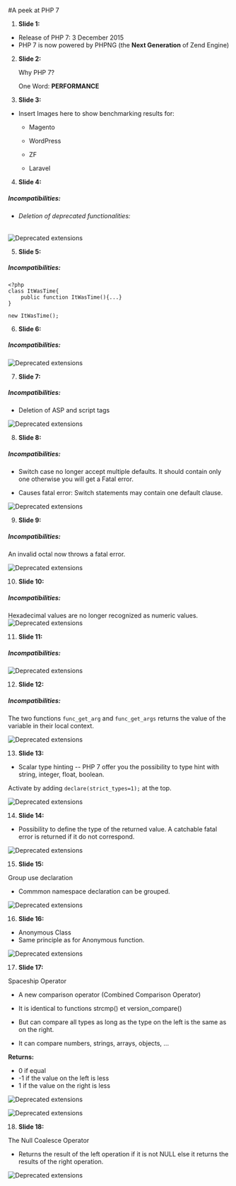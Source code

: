 #A peek at PHP 7

1. **Slide 1:**
- Release of PHP 7: 3 December 2015
- PHP 7 is now powered by PHPNG (the **Next Generation** of Zend Engine)

2. **Slide 2:**

	Why PHP 7?

	One Word: **PERFORMANCE**


3. **Slide 3:**

- Insert Images here to show benchmarking results for:

	* Magento

	* WordPress

	* ZF

	* Laravel

4. **Slide 4:**

##### Incompatibilities:

* ###### Deletion of deprecated functionalities:

![Deprecated extensions](https://github.com/youhackme/php7/blob/master/img/1.png?raw=true)




5. **Slide 5:**

##### Incompatibilities:


```
<?php
class ItWasTime{
	public function ItWasTime(){...}
}

new ItWasTime();
```

6. **Slide 6:**

##### Incompatibilities:

![Deprecated extensions](https://github.com/youhackme/php7/blob/master/img/2.png?raw=true)


7. **Slide 7:**

##### Incompatibilities:

- Deletion of ASP and script tags

![Deprecated extensions](https://github.com/youhackme/php7/blob/master/img/3.png?raw=true)


8. **Slide 8:**

##### Incompatibilities:

- Switch case no longer accept multiple defaults. It should contain only one otherwise you will get a Fatal error.

- Causes fatal error: Switch statements may contain one default clause.

![Deprecated extensions](https://github.com/youhackme/php7/blob/master/img/4.png?raw=true)


9. **Slide 9:**

##### Incompatibilities:

An invalid octal now throws a fatal error.

![Deprecated extensions](https://github.com/youhackme/php7/blob/master/img/5.png?raw=true)



10. **Slide 10:**

##### Incompatibilities:

Hexadecimal values are no longer recognized as numeric values.
![Deprecated extensions](https://github.com/youhackme/php7/blob/master/img/6.png?raw=true)


11. **Slide 11:**

##### Incompatibilities:


![Deprecated extensions](https://github.com/youhackme/php7/blob/master/img/7.png?raw=true)


12. **Slide 12:**

##### Incompatibilities:

The two functions `func_get_arg` and `func_get_args` returns the value of the variable in their local context.

![Deprecated extensions](https://github.com/youhackme/php7/blob/master/img/8.png?raw=true)


13. **Slide 13:**
- Scalar type hinting
-- PHP 7 offer you the possibility to type hint with string, integer, float, boolean.

Activate by adding `declare(strict_types=1);` at the top.

![Deprecated extensions](https://github.com/youhackme/php7/blob/master/img/9.png?raw=true)



14. **Slide 14:**

- Possibility to define the type of the returned value. A catchable fatal error is returned if it do not correspond.

![Deprecated extensions](https://github.com/youhackme/php7/blob/master/img/10.png?raw=true)


15. **Slide 15:**

Group use declaration

- Commmon namespace declaration can be grouped.

![Deprecated extensions](https://github.com/youhackme/php7/blob/master/img/11.png?raw=true)



16. **Slide 16:**
- Anonymous Class
- Same principle as for Anonymous function.

![Deprecated extensions](https://github.com/youhackme/php7/blob/master/img/12.png?raw=true)


17. **Slide 17:**

Spaceship Operator

- A new comparison operator (Combined Comparison Operator)

- It is identical to functions strcmp() et version_compare()
- But can compare all types as long as the type on the left is the same as on the right.
- It can compare numbers, strings, arrays, objects, ...

**Returns:**
* 0 if equal
* -1 if the value on the left is less
* 1 if the value on the right is less


![Deprecated extensions](https://github.com/youhackme/php7/blob/master/img/13.png?raw=true)

![Deprecated extensions](https://github.com/youhackme/php7/blob/master/img/14.png?raw=true)


18. **Slide 18:**

 The Null Coalesce Operator
 - Returns the result of the left operation if it is not NULL
 else it returns the results of the right operation.

![Deprecated extensions](https://github.com/youhackme/php7/blob/master/img/15.png?raw=true)

